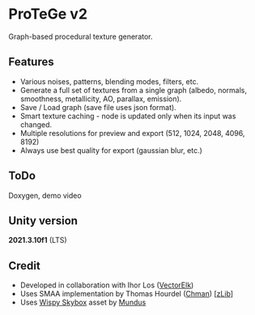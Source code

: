 # ProTeGe v2

Graph-based procedural texture generator.

## Features
* Various noises, patterns, blending modes, filters, etc.
* Generate a full set of textures from a single graph (albedo, normals, smoothness, metallicity, AO, parallax, emission).
* Save / Load graph (save file uses json format).
* Smart texture caching - node is updated only when its input was changed.
* Multiple resolutions for preview and export (512, 1024, 2048, 4096, 8192)
* Always use best quality for export (gaussian blur, etc.)

## ToDo
Doxygen, demo video

## Unity version

**2021.3.10f1** (LTS)

## Credit

* Developed in collaboration with Ihor Los ([VectorElk](https://github.com/VectorElk))
* Uses SMAA implementation by Thomas Hourdel ([Chman](https://github.com/Chman)) [[zLib](https://github.com/KosRud/ProTeGe_v2/blob/master/Assets/SMAA-master/LICENSE.txt)]
* Uses [Wispy Skybox](https://assetstore.unity.com/packages/2d/textures-materials/sky/wispy-skybox-21737) asset by [Mundus](https://assetstore.unity.com/publishers/4555)
